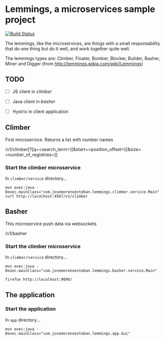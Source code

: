 Lemmings, a microservices sample project 
========================================

[![Build Status](https://travis-ci.org/jomoespe/lemmings.svg?branch=master)](https://travis-ci.org/jomoespe/lemmings)

The lemmings, like the microservices, are things with a small responsability that do one thing but do it well, and work together quite well.

The lemmings types are: Climber, Floater, Bomber, Blocker, Builder, Basher, Miner and Digger (from http://lemmings.wikia.com/wiki/Lemmings)


TODO
----

- [ ] JS client in *climber*
- [ ] Java client in *basher*
- [ ] Hystrix in client application


Climber
-------

First microservice. Returns a list with number names

  /v1/climber[?[q=<search_term>][&start=<position_offset>][&size=<number_of_registries>]]


### Start the climber microservice 

In `climber/service` directory...

    mvn exec:java -Dexec.mainClass="com.josemorenoesteban.lemmings.climber.service.Main"
    curl http://localhost:4567/v1/climber


Basher
-------

This microservice push data via websockets

  /v1/basher

### Start the climber microservice 

In `climber/service` directory...

    mvn exec:java -Dexec.mainClass="com.josemorenoesteban.lemmings.basher.service.Main"

    firefox http://localhost:9090/



The application
---------------

### Start the application

In `app` directory...

    mvn exec:java -Dexec.mainClass="com.josemorenoesteban.lemmings.app.Gui"
